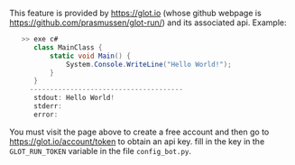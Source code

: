 This feature is provided by https://glot.io (whose github webpage is https://github.com/prasmussen/glot-run/) and its associated api. Example:
  ```c#
     >> exe c#
        class MainClass {
            static void Main() {
                System.Console.WriteLine("Hello World!");
            }
        }
       --------------------------------------
        stdout: Hello World!
        stderr: 
        error: 
  ```

You must visit the page above to create a free account and then go to https://glot.io/account/token to obtain an api key. fill in the key in the `GLOT_RUN_TOKEN` variable in the file `config_bot.py`.